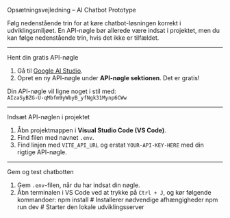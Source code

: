 Opsætningsvejledning – AI Chatbot Prototype

Følg nedenstående trin for at køre chatbot-løsningen korrekt i udviklingsmiljøet. 
En API-nøgle bør allerede være indsat i projektet, men du kan følge nedenstående trin, hvis det ikke er tilfældet.

---
Hent din gratis API-nøgle

1. Gå til [Google AI Studio](https://aistudio.google.com/app/apikey).  
2. Opret en ny API-nøgle under **API-nøgle sektionen**. Det er gratis!

Din API-nøgle vil ligne noget i stil med:  
`AIzaSyBZG-U-qMbfm9yWbyB_yfNgk31Mynp6CWw`

---
Indsæt API-nøglen i projektet

1. Åbn projektmappen i **Visual Studio Code (VS Code)**.  
2. Find filen med navnet `.env`.  
3. Find linjen med `VITE_API_URL` og erstat `YOUR-API-KEY-HERE` med din rigtige API-nøgle.

---
Gem og test chatbotten

1. Gem `.env`-filen, når du har indsat din nøgle.  
2. Åbn terminalen i VS Code ved at trykke på `Ctrl + J`, og kør følgende kommandoer:
npm install     # Installerer nødvendige afhængigheder
npm run dev     # Starter den lokale udviklingsserver
